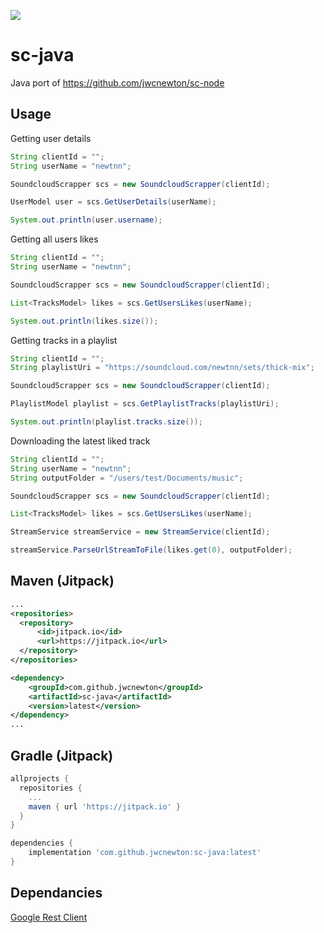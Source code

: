 [![](https://jitpack.io/v/jwcnewton/sc-java.svg)](https://jitpack.io/#jwcnewton/sc-java)

# sc-java
Java port of https://github.com/jwcnewton/sc-node

## Usage

Getting user details
```java
String clientId = "";
String userName = "newtnn";

SoundcloudScrapper scs = new SoundcloudScrapper(clientId);

UserModel user = scs.GetUserDetails(userName);

System.out.println(user.username);
```

Getting all users likes
```java
String clientId = "";
String userName = "newtnn";

SoundcloudScrapper scs = new SoundcloudScrapper(clientId);

List<TracksModel> likes = scs.GetUsersLikes(userName);

System.out.println(likes.size());
```

Getting tracks in a playlist
```java
String clientId = "";
String playlistUri = "https://soundcloud.com/newtnn/sets/thick-mix";

SoundcloudScrapper scs = new SoundcloudScrapper(clientId);

PlaylistModel playlist = scs.GetPlaylistTracks(playlistUri);

System.out.println(playlist.tracks.size());
```

Downloading the latest liked track
```java
String clientId = "";
String userName = "newtnn";
String outputFolder = "/users/test/Documents/music";

SoundcloudScrapper scs = new SoundcloudScrapper(clientId);

List<TracksModel> likes = scs.GetUsersLikes(userName);

StreamService streamService = new StreamService(clientId);

streamService.ParseUrlStreamToFile(likes.get(0), outputFolder);
```

## Maven (Jitpack)

```xml
...
<repositories>
  <repository>
      <id>jitpack.io</id>
      <url>https://jitpack.io</url>
  </repository>
</repositories>

<dependency>
    <groupId>com.github.jwcnewton</groupId>
    <artifactId>sc-java</artifactId>
    <version>latest</version>
</dependency>
...
```

## Gradle (Jitpack)

```gradle
allprojects {
  repositories {
    ...
    maven { url 'https://jitpack.io' }
  }
}

dependencies {
    implementation 'com.github.jwcnewton:sc-java:latest'
}
```

## Dependancies
[Google Rest Client](https://developers.google.com/api-client-library/java/google-http-java-client/)
